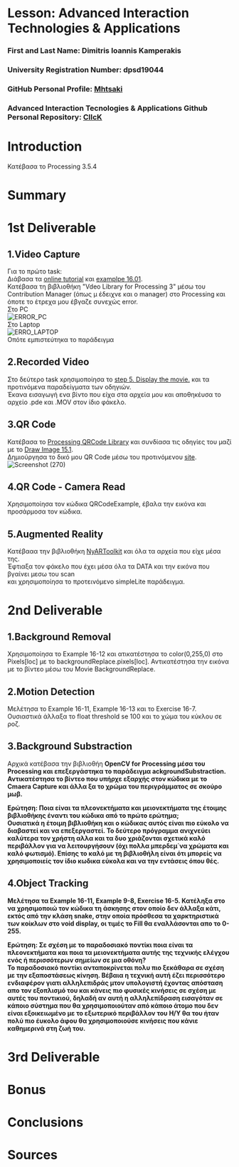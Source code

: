 # Lesson: Advanced Interaction Technologies & Applications

### First and Last Name: Dimitris Ioannis Kamperakis
### University Registration Number: dpsd19044
### GitHub Personal Profile: <a href="https://github.com/dpsd19044">Mhtsaki</a>

### Advanced Interaction Tecnologies & Applications Github Personal Repository: <a href="https://github.com/dpsd19044/Advanced-Interaction-Tecnologies-Applications-Individual-Assignment">ClIcK</a>

# Introduction
Κατέβασα το Processing 3.5.4
# Summary


# 1st Deliverable
1.Video Capture <br>
---------------------------
Για το πρώτο task: <br>
Διάβασα τα <a href="https://processing.org/tutorials/video#live-video">online tutorial</a> και
<a href="http://learningprocessing.com/examples/chp16/example-16-01-Capture">examplpe 16.01</a>. <br>
Κατέβασα τη βιβλιοθήκη "Vdeo Library for Processing 3" μέσω του Contribution Manager (όπως μ έδειχνε και o manager) 
στο Processing και όποτε το έτρεχα μου έβγαζε συνεχώς error. <br>
Στο PC <br>
![ERROR_PC](https://user-images.githubusercontent.com/101420117/199962483-14a08308-bf9c-4f43-b730-6cf3ab5acb26.png) <br>
Στο Laptop<br>
![ERRO_LAPTOP](https://user-images.githubusercontent.com/101420117/199962521-20ea49ad-1091-407d-8b52-dff76ec76ab5.png) <br>
Οπότε εμπιστεύτηκα το παράδειγμα <br>

2.Recorded Video <br>
---------------------------
Στο δεύτερο task xρησιμοποίησα το <a href="https://processing.org/tutorials/video#live-video"> step 5. Display the movie.</a> και τα προτινόμενα παραδείγματα των οδηγιών. <br>
Έκανα εισαγωγή ενα βίντο που είχα στα αρχεία μου και αποθηκέυσα το αρχείο .pde και .MOV στον ίδιο φάκελο. <br>

3.QR Code <br>
---------------------------
Κατέβασα το <a href="https://shiffman.net/p5/qrcode-processing/">Processing QRCode Library</a> και συνδίασα τις οδηγίες του μαζί με το <a href="http://learningprocessing.com/examples/chp15/example-15-01-drawimage">Draw Image 15.1</a>. <br>
Δημιούργησα το δικό μου QR Code μέσω του προτινόμενου <a href="https://qrcode.kaywa.com/">site</a>. <br>
![Screenshot (270)](https://user-images.githubusercontent.com/101420117/199996899-c5d5b7c6-9dfb-4ce7-94c1-c9765500a366.png)

4.QR Code - Camera Read <br>
---------------------------
Χρησιμοποίησα τον κώδικα QRCodeExample, έβαλα την εικόνα και προσάρμοσα τον κώδικα.<br>

5.Augmented Reality <br>
---------------------------
Κατέβααα την βιβλιοθήκη <a href="https://github.com/nyatla/NyARToolkit-for-Processing/releases">NyARToolkit</a> και όλα τα αρχεία που είχε μέσα της.<br>
Έφτιαξα τον φάκελο που έχει μέσα όλα τα DATA και την εικόνα που βγαίνει μεσω του scan <br> και χρησιμοποίησα το προτεινόμενο simpleLite παράδειγμα. <br>

# 2nd Deliverable
1.Background Removal<br>
---------------------------
Χρησιμοποίησα το Example 16-12 και ατικατέστησα το color(0,255,0) στο Pixels[loc] με το  backgroundReplace.pixels[loc]. Αντικατέστησα την εικόνα με το βίντεο μέσω του Movie BackgroundReplace.

2.Motion Detection<br>
---------------------------
Μελέτησα το  Example 16-11, Example 16-13 και το Exercise 16-7. Ουσιαστικά άλλαξα το float threshold se 100 και το χώμα του κύκλου σε ροζ.

3.Background Substraction <br>
---------------------------
Αρχικά κατέβασα την βιβλιοθήη <b> OpenCV for Processing <b>  μέσα του Processing και επεξεργάστηκα το παράδειγμα ackgroundSubstraction. Αντικατέστησα το βίντεο που υπήρχε εξαρχής στον κώδικα με το Cmaera Capture και άλλα ξα το χρώμα του περιγράμματος σε σκούρο μωβ. <br>

Ερώτηση: Ποια είναι τα πλεονεκτήματα και μειονεκτήματα της έτοιμης βιβλιοθήκης έναντι του κώδικα από το πρώτο ερώτημα; <br>
Ουσιατικά η έτοιμη βιβλιοθήκη και ο κώδικας αυτός είναι πιο εύκολο να διαβαστεί και να επεξεργαστεί. Το δεύτερο πρόγραμμα ανιχνεύει καλύτερα τον χρήστη αλλα και τα δυο χριάζονται σχετικά καλό περιβάλλον για να λειτουργήσουν (όχι πολλα μπερδεμ΄να χρώματα και καλό φωτισμό). Επίσης το καλό με τη βιβλιοθήλη είναι ότι μπορείς να χρησιμοποιείς τον ίδιο κωδικα εύκολα και να την εντάσεις όπου θές.

4.Object Tracking <br>
---------------------------
Μελέτησα τα Example 16-11, Example 9-8, Exercise 16-5. Κατέληξα στο να χρησιμοποιώ τον κώδικα τη άσκησης στον οποίο δεν άλλαξα κάτι, εκτός από την κλάση snake, στην οποία πρόσθεσα τα χαρκτηριστικά των κοίκλων στο void display, οι τιμές  το Fill θα εναλλάσονται απο το 0-255.<br>

Ερώτηση: Σε σχέση με το παραδοσιακό ποντίκι ποια είναι τα πλεονεκτήματα και ποια τα μειονεκτήματα αυτής της τεχνικής ελέγχου ενός ή περισσότερων σημείων σε μια οθόνη? <br>
Το παραδοσιακό ποντίκι ανταποκρίνεται πολυ πιο ξεκάθαρα σε σχέση με την εξαποστάσεως κίνηση. Βέβαια η τεχνική αυτή έζει περισσότερο ενδιαφέρον γιατι αλληλεπιδράς μτον υπολογιστή έχοντας απόσταση απο τον εξοπλισμό του και κάνεις πιο φυσικές κινήσεις σε σχέση με αυτές του ποντικιού, δηλαδή αν αυτή η αλληλεπίδραση εισαγόταν σε κάποιο σύστημα που θα χρησιμοποιούταν από κάποιο άτομο που δεν είναι εξοικειωμένο με το εξωτερικό περιβάλλον του Η/Υ θα του ήταν πολύ πιο έυκολο άφου θα χρησιμοποιούσε κινήσεις που κάνιε καθημερινά στη ζωή του.

# 3rd Deliverable 


# Bonus 


# Conclusions


# Sources
